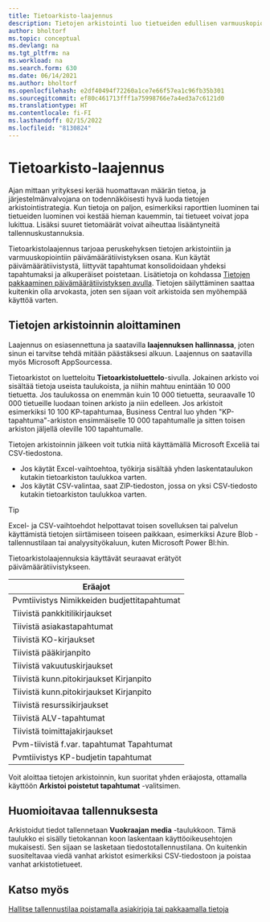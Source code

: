 ```yaml
---
title: Tietoarkisto-laajennus
description: Tietojen arkistointi luo tietueiden edullisen varmuuskopion.
author: bholtorf
ms.topic: conceptual
ms.devlang: na
ms.tgt_pltfrm: na
ms.workload: na
ms.search.form: 630
ms.date: 06/14/2021
ms.author: bholtorf
ms.openlocfilehash: e2df40494f72260a1ce7e66f57ea1c96fb35b301
ms.sourcegitcommit: ef80c461713fff1a75998766e7a4ed3a7c6121d0
ms.translationtype: HT
ms.contentlocale: fi-FI
ms.lasthandoff: 02/15/2022
ms.locfileid: "8130824"
---
```

# <a name="the-data-archive-extension"></a>Tietoarkisto-laajennus
Ajan mittaan yrityksesi kerää huomattavan määrän tietoa, ja järjestelmänvalvojana on todennäköisesti hyvä luoda tietojen arkistointistrategia. Kun tietoja on paljon, esimerkiksi raporttien luominen tai tietueiden luominen voi kestää hieman kauemmin, tai tietueet voivat jopa lukittua. Lisäksi suuret tietomäärät voivat aiheuttaa lisääntyneitä tallennuskustannuksia.

Tietoarkistolaajennus tarjoaa peruskehyksen tietojen arkistointiin ja varmuuskopiointiin päivämäärätiivistyksen osana. Kun käytät päivämäärätiivistystä, liittyvät tapahtumat konsolidoidaan yhdeksi tapahtumaksi ja alkuperäiset poistetaan. Lisätietoja on kohdassa [Tietojen pakkaaminen päivämäärätiivistyksen avulla](admin-manage-documents.md#compress-data-with-date-compression). Tietojen säilyttäminen saattaa kuitenkin olla arvokasta, joten sen sijaan voit arkistoida sen myöhempää käyttöä varten.

## <a name="start-archiving-data"></a>Tietojen arkistoinnin aloittaminen
Laajennus on esiasennettuna ja saatavilla **laajennuksen hallinnassa**, joten sinun ei tarvitse tehdä mitään päästäksesi alkuun. Laajennus on saatavilla myös Microsoft AppSourcessa. 

Tietoarkistot on luetteloitu **Tietoarkistoluettelo**-sivulla. Jokainen arkisto voi sisältää tietoja useista taulukoista, ja niihin mahtuu enintään 10 000 tietuetta. Jos taulukossa on enemmän kuin 10 000 tietuetta, seuraavalle 10 000 tietueille luodaan toinen arkisto ja niin edelleen. Jos arkistoit esimerkiksi 10 100 KP-tapahtumaa, Business Central luo yhden "KP-tapahtuma"-arkiston ensimmäiselle 10 000 tapahtumalle ja sitten toisen arkiston jäljellä oleville 100 tapahtumalle. 

Tietojen arkistoinnin jälkeen voit tutkia niitä käyttämällä Microsoft Exceliä tai CSV-tiedostona.

* Jos käytät Excel-vaihtoehtoa, työkirja sisältää yhden laskentataulukon kutakin tietoarkiston taulukkoa varten.
* Jos käytät CSV-valintaa, saat ZIP-tiedoston, jossa on yksi CSV-tiedosto kutakin tietoarkiston taulukkoa varten.

> [!TIP]
> Excel- ja CSV-vaihtoehdot helpottavat toisen sovelluksen tai palvelun käyttämistä tietojen siirtämiseen toiseen paikkaan, esimerkiksi Azure Blob -tallennustilaan tai analyysityökaluun, kuten Microsoft Power BI:hin.

Tietoarkistolaajennuksia käyttävät seuraavat erätyöt päivämäärätiivistykseen.

|Eräajot  |
|---------|
|Pvmtiivistys Nimikkeiden budjettitapahtumat |
|Tiivistä pankkitilikirjaukset |
|Tiivistä asiakastapahtumat |
|Tiivistä KO-kirjaukset |
|Tiivistä pääkirjanpito |
|Tiivistä vakuutuskirjaukset |
|Tiivistä kunn.pitokirjaukset Kirjanpito |
|Tiivistä kunn.pitokirjaukset Kirjanpito |
|Tiivistä resurssikirjaukset |
|Tiivistä ALV-tapahtumat |
|Tiivistä toimittajakirjaukset |
|Pvm-tiivistä f.var. tapahtumat Tapahtumat |
|Pvmtiivistys KP-budjetin tapahtumat |

Voit aloittaa tietojen arkistoinnin, kun suoritat yhden eräajosta, ottamalla käyttöön **Arkistoi poistetut tapahtumat** -valitsimen.

## <a name="storage-considerations"></a>Huomioitavaa tallennuksesta
Arkistoidut tiedot tallennetaan **Vuokraajan media** -taulukkoon. Tämä taulukko ei sisälly tietokannan koon laskentaan käyttöoikeusehtojen mukaisesti. Sen sijaan se lasketaan tiedostotallennustilana. On kuitenkin suositeltavaa viedä vanhat arkistot esimerkiksi CSV-tiedostoon ja poistaa vanhat arkistotietueet.

## <a name="see-also"></a>Katso myös
[Hallitse tallennustilaa poistamalla asiakirjoja tai pakkaamalla tietoja](admin-manage-documents.md)
